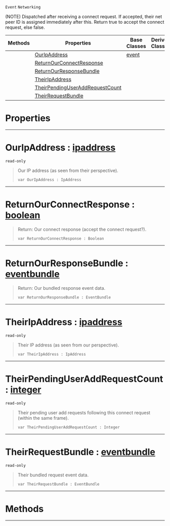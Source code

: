  `Event` `Networking`



(NOTE) Dispatched after receiving a connect request. If accepted, their net peer ID is assigned immediately after this. Return true to accept the connect request, else false.

|Methods|Properties|Base Classes|Derived Classes|
|---|---|---|---|
| |[ OurIpAddress](https://github.com/PlasmaEngine/PlasmaDocs/blob/master/code_reference/class_reference/netpeerreceivedconnectrequest.markdown#ouripaddress-plasma-engine)|[event](https://github.com/PlasmaEngine/PlasmaDocs/blob/master/code_reference/class_reference/event.markdown)| |
| |[ ReturnOurConnectResponse](https://github.com/PlasmaEngine/PlasmaDocs/blob/master/code_reference/class_reference/netpeerreceivedconnectrequest.markdown#returnourconnectresponse)| | |
| |[ ReturnOurResponseBundle](https://github.com/PlasmaEngine/PlasmaDocs/blob/master/code_reference/class_reference/netpeerreceivedconnectrequest.markdown#returnourresponsebundle)| | |
| |[ TheirIpAddress](https://github.com/PlasmaEngine/PlasmaDocs/blob/master/code_reference/class_reference/netpeerreceivedconnectrequest.markdown#theiripaddress-plasma-engi)| | |
| |[ TheirPendingUserAddRequestCount](https://github.com/PlasmaEngine/PlasmaDocs/blob/master/code_reference/class_reference/netpeerreceivedconnectrequest.markdown#theirpendinguseraddreque)| | |
| |[ TheirRequestBundle](https://github.com/PlasmaEngine/PlasmaDocs/blob/master/code_reference/class_reference/netpeerreceivedconnectrequest.markdown#theirrequestbundle-plasma)| | |


 #  Properties


---  
 #  OurIpAddress : [ipaddress](https://github.com/PlasmaEngine/PlasmaDocs/blob/master/code_reference/class_reference/ipaddress.markdown)

 `read-only`

> Our IP address (as seen from their perspective).
> ``` lang=cpp, name=Lightning
> var OurIpAddress : IpAddress


---  
 #  ReturnOurConnectResponse : [boolean](https://github.com/PlasmaEngine/PlasmaDocs/blob/master/code_reference/lightning_base_types/boolean.markdown)

> Return: Our connect response (accept the connect request?).
> ``` lang=cpp, name=Lightning
> var ReturnOurConnectResponse : Boolean


---  
 #  ReturnOurResponseBundle : [eventbundle](https://github.com/PlasmaEngine/PlasmaDocs/blob/master/code_reference/class_reference/eventbundle.markdown)

> Return: Our bundled response event data.
> ``` lang=cpp, name=Lightning
> var ReturnOurResponseBundle : EventBundle


---  
 #  TheirIpAddress : [ipaddress](https://github.com/PlasmaEngine/PlasmaDocs/blob/master/code_reference/class_reference/ipaddress.markdown)

 `read-only`

> Their IP address (as seen from our perspective).
> ``` lang=cpp, name=Lightning
> var TheirIpAddress : IpAddress


---  
 #  TheirPendingUserAddRequestCount : [integer](https://github.com/PlasmaEngine/PlasmaDocs/blob/master/code_reference/lightning_base_types/integer.markdown)

 `read-only`

> Their pending user add requests following this connect request (within the same frame).
> ``` lang=cpp, name=Lightning
> var TheirPendingUserAddRequestCount : Integer


---  
 #  TheirRequestBundle : [eventbundle](https://github.com/PlasmaEngine/PlasmaDocs/blob/master/code_reference/class_reference/eventbundle.markdown)

 `read-only`

> Their bundled request event data.
> ``` lang=cpp, name=Lightning
> var TheirRequestBundle : EventBundle


---  
 #  Methods


---  
 

 